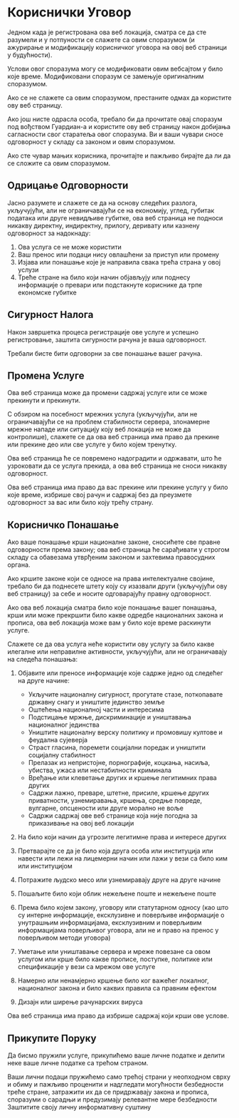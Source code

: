 # Кориснички Уговор

Једном када је регистрована ова веб локација, сматра се да сте разумели и у потпуности се слажете са овим споразумом (и ажурирање и модификацију корисничког уговора на овој веб страници у будућности).

Услови овог споразума могу се модификовати овим вебсајтом у било које време. Модификовани споразум се замењује оригиналним споразумом.

Ако се не слажете са овим споразумом, престаните одмах да користите ову веб страницу.

Ако још нисте одрасла особа, требало би да прочитате овај споразум под вођством Гуардиан-а и користите ову веб страницу након добијања сагласности свог старатеља овог споразума. Ви и ваши чувари сносе одговорност у складу са законом и овим споразумом.

Ако сте чувар мањих корисника, прочитајте и пажљиво бирајте да ли да се сложите са овим споразумом.

## Одрицање Одговорности

Јасно разумете и слажете се да на основу следећих разлога, укључујући, али не ограничавајући се на економију, углед, губитак података или друге невидљиве губитке, ова веб страница не подноси никакву директну, индиректну, прилогу, деривату или казнену одговорност за надокнаду:

1. Ова услуга се не може користити
1. Ваш пренос или подаци нису овлашћени за приступ или промену
1. Изјава или понашање које је направила свака трећа страна у овој услузи
1. Треће стране на било који начин објављују или поднесу информације о превари или подстакнуте кориснике да трпе економске губитке

## Сигурност Налога

Након завршетка процеса регистрације ове услуге и успешно регистровање, заштита сигурности рачуна је ваша одговорност.

Требали бисте бити одговорни за све понашање вашег рачуна.

## Промена Услуге

Ова веб страница може да промени садржај услуге или се може прекинути и прекинути.

С обзиром на посебност мрежних услуга (укључујући, али не ограничавајући се на проблем стабилности сервера, злонамерне мрежне нападе или ситуацију коју веб локација не може да контролише), слажете се да ова веб страница има право да прекине или прекине део или све услуге у било којем тренутку.

Ова веб страница ће се повремено надоградити и одржавати, што ће узроковати да се услуга прекида, а ова веб страница не сноси никакву одговорност.

Ова веб страница има право да вас прекине или прекине услугу у било које време, избрише свој рачун и садржај без да преузмете одговорност за вас или било коју трећу страну.

## Корисничко Понашање

Ако ваше понашање крши националне законе, сносићете све правне одговорности према закону; ова веб страница ће сарађивати у строгом складу са обавезама утврђеним законом и захтевима правосудних органа.

Ако кршите законе који се односе на права интелектуалне својине, требало би да поднесете штету коју су изазвали други (укључујући ову веб страницу) за себе и носите одговарајућу правну одговорност.

Ако ова веб локација сматра било које понашање вашег понашања, крши или може прекршити било какве одредбе националних закона и прописа, ова веб локација може вам у било које време раскинути услуге.

Слажете се да ова услуга неће користити ову услугу за било какве илегалне или неправилне активности, укључујући, али не ограничавају на следећа понашања:

1. Објавите или преносе информације које садрже једно од следећег на друге начине:

   * Укључите националну сигурност, прогутате стазе, поткопавате државну снагу и уништите јединство земље
   * Оштећења националној части и интересима
   * Подстицање мржње, дискриминације и уништавања националног јединства
   * Уништите националну верску политику и промовишу култове и феудална сујеверја
   * Страст гласина, поремети социјални поредак и уништити социјалну стабилност
   * Прелазак из непристојне, порнографије, коцкања, насиља, убиства, ужаса или нестабилности криминала
   * Вређање или клеветање других и кршење легитимних права других
   * Садржи лажно, преваре, штетне, присиле, кршење других приватности, узнемиравања, кршења, средње повреде, вулгарне, опсцености или друге морално не воље
   * Садржи садржај ове веб странице која није погодна за приказивање на овој веб локацији

1. На било који начин да угрозите легитимне права и интересе других
1. Претварајте се да је било која друга особа или институција или навести или лежи на лицемерни начин или лажи у вези са било ким или институцијом
1. Потражите људско месо или узнемиравају друге на друге начине
1. Пошаљите било који облик нежељене поште и нежељене поште
1. Према било којем закону, уговору или статутарном односу (као што су интерне информације, ексклузивне и поверљиве информације о унутрашњим информацијама, ексклузивним и поверљивим информацијама поверљивог уговора, али не и право на пренос у поверљивом методи уговора)
1. Уметање или уништавање сервера и мреже повезане са овом услугом или крше било какве прописе, поступке, политике или спецификације у вези са мрежом ове услуге
1. Намерно или ненамјерно кршење било ког важећег локалног, националног закона и било каквих правила са правним ефектом
1. Дизајн или ширење рачунарских вируса

Ова веб страница има право да избрише садржај који крши ове услове.

## Прикупите Поруку

Да бисмо пружили услуге, прикупићемо ваше личне податке и делити неке ваше личне податке са трећом страном.

Ваши лични подаци пружићемо само трећој страни у неопходном сврху и обиму и пажљиво проценити и надгледати могућности безбедности треће стране, затражити их да се придржавају закона и прописа, споразуми о сарадњи и предузимају релевантне мере безбедности Заштитите своју личну информативну суштину